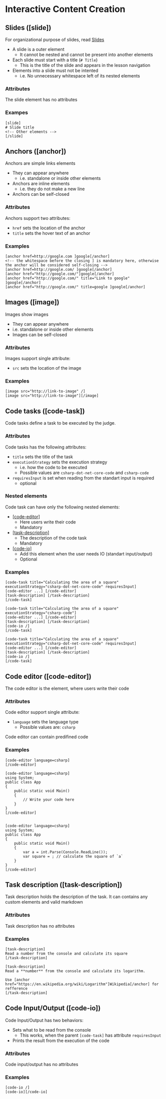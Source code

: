 # Interactive Content Creation

## Slides ([slide])

For organizational purpose of slides, read [Slides](organizational_elements/slides)

- A slide is a outer element
    - It cannot be nested and cannot be present into another elements
- Each slide must start with a title (`# Title`)
    - This is the title of the slide and appears in the lesson navigation
- Elements into a slide must not be intented
    - i.e. No unnecessary whitespace left of its nested elements

### Attributes

The slide element has no attributes

### Exampes

```
[slide]
# Slide title
<!-- Other elements -->
[/slide]
```

## Anchors ([anchor])

Anchors are simple links elements

- They can appear anywhere
    - i.e. standalone or inside other elements
- Anchors are inline elements
    - i.e. they do not make a new line
- Anchors can be self-closed

### Attributes

Anchors support two attributes:
- `href` sets the location of the anchor
- `title` sets the hover text of an anchor

### Examples

```
[anchor href=http://google.com ]google[/anchor]
<!-- the whitespace before the closing ] is mandatory here, otherwise the anchor will be considered self-closing -->
[anchor href=http://google.com/ ]google[/anchor]
[anchor href="http://google.com/"]google[/anchor]
[anchor href="http://google.com/" title="Link to google" ]google[/anchor]
[anchor href="http://google.com/" title=google ]google[/anchor]
```

## Images ([image])

Images show images
- They can appear anywhere
- i.e. standalone or inside other elements
- Images can be self-closed

### Attributes

Images support single attribute:
- `src` sets the location of the image

### Examples


```
[image src="http://link-to-image" /]
[image src="http://link-to-image"][/image]
```

## Code tasks ([code-task])

Code tasks define a task to be executed by the judge.

### Attributes

Code tasks has the following attributes:
-   `title` sets the title of the task
-   `executionStrategy` sets the execution strategy
    -   i.e. how the code to be executed
    - Possible values are `csharp-dot-net-core-code` and `csharp-code`
-   `requiresInput` is set when reading from the standart input is required
    -   optional
        
### Nested elements

Code task can have only the following nested elements:

-   [\[code-editor\]](#code-editor-code-editor)
    - Here users write their code
    - Mandatory
-   [\[task-description\]](#task-description-task-description)
    - The description of the code task
    - Mandatory
-   [\[code-io\]](#code-inputoutput-code-io)
    - Add this element when the user needs IO (standart input/output)
    - Optional

### Examples

```
[code-task title="Calculating the area of a square" executionStrategy="csharp-dot-net-core-code" requiresInput]
[code-editor ...] [/code-editor]
[task-description] [/task-description]
[/code-task]

[code-task title="Calculating the area of a square" executionStrategy="csharp-code"]
[code-editor ...] [/code-editor]
[task-description] [/task-description]
[code-io /]
[/code-task]

[code-task title="Calculating the area of a square" executionStrategy="csharp-dot-net-core-code" requiresInput]
[code-editor ...] [/code-editor]
[task-description] [/task-description]
[code-io /]
[/code-task]
```

## Code editor ([code-editor])

The code editor is the element, where users write their code

### Attributes

Code editor support single attribute:
- `language` sets the language type
    -   Possible values are: `csharp`

Code editor can contain predifined code

### Examples


```
[code-editor language=csharp]
[/code-editor]

[code-editor language=csharp]
using System;
public class App
{
    public static void Main()
    {
        // Write your code here
    }
}
[/code-editor]


[code-editor language=csharp]
using System;
public class App
{
    public static void Main()
    {
        var a = int.Parse(Console.ReadLine());
        var square = ; // calculate the square of `a`
    }
}
[/code-editor]
```

## Task description ([task-description])

Task description holds the description of the task.
It can contains any custom elements and valid markdown

### Attributes

Task description has no attributes

### Examples

```
[task-description]
Read a number from the console and calculate its square
[/task-description]

[task-description]
Read a **number** from the console and calculate its logarithm.

Use [anchor href="https://en.wikipedia.org/wiki/Logarithm"]Wikipedia[/anchor] for refference
[/task-description]
```

## Code Input/Output ([code-io])

Code Input/Output has two behaviors:
- Sets what to be read from the console
    - This works, when the parent `[code-task]` has attribute `requiresInput`
- Prints the result from the execution of the code

### Attributes

Code input/output has no attributes

### Examples

```
[code-io /]
[code-io][/code-io]
```